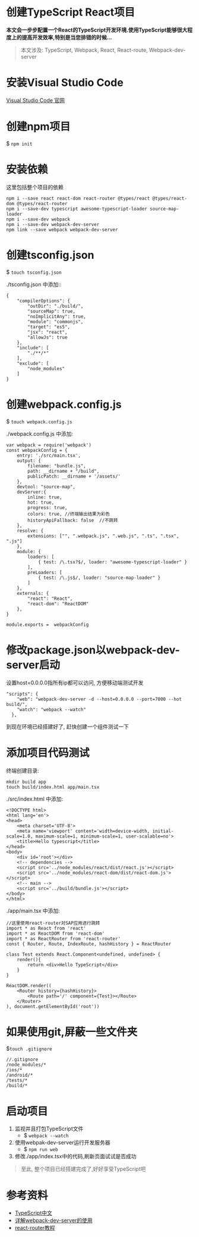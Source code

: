 # 创建TypeScript React项目
**本文会一步步配置一个React的TypeScript开发环境.使用TypeScript能够很大程度上的提高开发效率,特别是当您排错的时候...**

> 本文涉及: TypeScript, Webpack, React, React-route, Webpack-dev-server

# 安装Visual Studio Code
[Visual Studio Code 官网](https://code.visualstudio.com/)
# 创建npm项目
$ `npm init`
# 安装依赖
这里包括整个项目的依赖

```
npm i --save react react-dom react-router @types/react @types/react-dom @types/react-router
npm i --save-dev typescript awesome-typescript-loader source-map-loader
npm i --save-dev webpack
npm i --save-dev webpack-dev-server
npm link --save webpack webpack-dev-server
```

# 创建tsconfig.json
$ `touch tsconfig.json`

./tsconfig.json 中添加::

```
{
    "compilerOptions": {
        "outDir": "./build/",
        "sourceMap": true,
        "noImplicitAny": true,
        "module": "commonjs",
        "target": "es5",
        "jsx": "react",
        "allowJs": true
    },
    "include": [
        "./**/*"
    ],
    "exclude": [
        "node_modules"
    ]
}
```

# 创建webpack.config.js

$ `touch webpack.config.js`

./webpack.config.js 中添加:

```
var webpack = require('webpack')
const webpackConfig = {
    entry: './src/main.tsx',
    output: {
        filename: "bundle.js",
        path: __dirname + "/build",
        publicPatch: __dirname + '/assets/'
    },
    devtool: "source-map",
    devServer:{
        inline: true,
        hot: true,
        progress: true,
        colors: true, //终端输出结果为彩色
        historyApiFallback: false  //不跳转
    },
    resolve: {
        extensions: ["", ".webpack.js", ".web.js", ".ts", ".tsx", ".js"]
    },
    module: {
        loaders: [
            { test: /\.tsx?$/, loader: "awesome-typescript-loader" }
        ],
        preLoaders: [
            { test: /\.js$/, loader: "source-map-loader" }
        ]
    },
    externals: {
        "react": "React",
        "react-dom": "ReactDOM"
    },
}

module.exports =  webpackConfig

```

# 修改package.json以webpack-dev-server启动
设置host=0.0.0.0指所有ip都可以访问, 方便移动端测试开发
```
"scripts": {
    "web": "webpack-dev-server -d --host=0.0.0.0 --port=7000 --hot build/",
    "watch": "webpack --watch"
  },
```
到现在环境已经搭建好了, 赶快创建一个组件测试一下

# 添加项目代码测试
终端创建目录:

```
mkdir build app
touch build/index.html app/main.tsx
```

./src/index.html 中添加:

```
<!DOCTYPE html>
<html lang='en'>
<head>
	<meta charset='UTF-8'>
	<meta name='viewport' content='width=device-width, initial-scale=1.0, maximum-scale=1, minimum-scale=1, user-scalable=no'>
	<title>Hello typescript</title>
</head>
<body>
	<div id='root'></div>
	<!-- dependencies -->
	<script src='../node_modules/react/dist/react.js'></script>
	<script src='../node_modules/react-dom/dist/react-dom.js'></script>
	<!-- main -->
	<script src='../build/bundle.js'></script>
</body>
</html>
```


./app/main.tsx 中添加:

```
//这里使用react-router对SAP应用进行跳转
import * as React from 'react'
import * as ReactDOM from 'react-dom'
import * as ReactRouter from 'react-router'
const { Router, Route, IndexRoute, hashHistory } = ReactRouter

class Test extends React.Component<undefined, undefined> {
	render(){
		return <div>Hello TypeScript</div>
	}
}

ReactDOM.render((
	<Router history={hashHistory}>
		<Route path='/' component={Test}></Route>
	</Router>
), document.getElementById('root'))
```

# 如果使用git,屏蔽一些文件夹
$`touch .gitignore`

```
//.gitignore
/node_modules/*
/ios/*
/android/*
/tests/*
/build/*
```

# 启动项目
1. 监视并且打包TypeScript文件
	- $ `webpack --watch`
2. 使用webpak-dev-server运行开发服务器
	- $ `npm run web`
3. 修改./app/index.tsx中的代码,刷新页面试试是否成功

> 至此, 整个项目已经搭建完成了,好好享受TypeScript吧

# 参考资料
- [TypeScript中文](https://www.tslang.cn/docs/handbook/react-&-webpack.html)
- [详解webpack-dev-server的使用](https://segmentfault.com/a/1190000006964335)
- [react-router教程](http://blog.csdn.net/future_todo/article/details/53036638)
